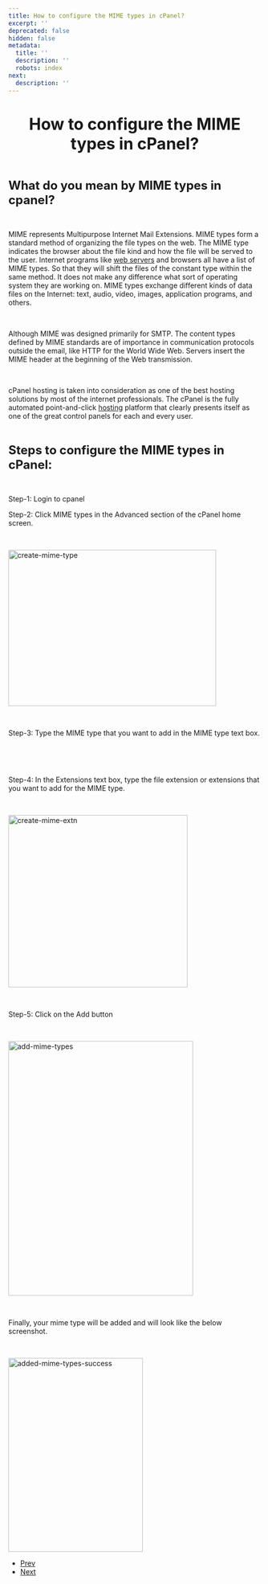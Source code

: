 ```yaml
---
title: How to configure the MIME types in cPanel?
excerpt: ''
deprecated: false
hidden: false
metadata:
  title: ''
  description: ''
  robots: index
next:
  description: ''
---
```

<div class="page-header">
</div>
<dl class="article-info muted">
    <dt class="article-info-term">
</dt>
</dl>
<div itemprop="articleBody">
    <h1 dir="ltr" style="text-align: center;"><span style="font-size: xx-large;"><strong>How to configure the MIME types in cPanel?</strong></span></h1>
    <br/>
    <p dir="ltr"><span style="font-size: x-large;"><strong>What do you mean by MIME types in cpanel?</strong></span></p>
    <br/>
    <p dir="ltr">MIME represents Multipurpose Internet Mail Extensions. MIME types form a standard method of organizing the file types on the web. The MIME type indicates the browser about the file kind and how the file will be served to the user. Internet programs
        like <a href="https://www.hostingraja.in/server/dedicated-servers/">web servers</a> and browsers all have a list of MIME types. So that they will shift the files of the constant type within the same method. It does not make any difference what
        sort of operating system they are working on. MIME types exchange different kinds of data files on the Internet: text, audio, video, images, application programs, and others.</p>
    <br/>
    <p dir="ltr">Although MIME was designed primarily for SMTP. The content types defined by MIME standards are of importance in communication protocols outside the email, like HTTP for the World Wide Web. Servers insert the MIME header at the beginning of the Web
        transmission.</p>
    <br/>
    <p dir="ltr">cPanel hosting is taken into consideration as one of the best hosting solutions by most of the internet professionals. The cPanel is the fully automated point-and-click <a href="https://www.hostingraja.in/">hosting</a> platform that clearly presents
        itself as one of the great control panels for each and every user.</p>
    <br/>
    <p dir="ltr"><span style="font-size: x-large;"><strong>Steps to configure the MIME types in cPanel:</strong></span></p>
    <br/>
    <p dir="ltr">Step-1: Login to cpanel</p>
    <p dir="ltr">Step-2: Click MIME types in the Advanced section of the cPanel home screen.</p>
    <br/>
    <p dir="ltr"><img src="https://image.hostingraja.in/images/article/help/create-mime-type.png" alt="create-mime-type" width="414" height="311" /></p>
    <br/>
    <p dir="ltr">Step-3: Type the MIME type that you want to add in the MIME type text box.</p>
    <br/>
    <p dir="ltr"> </p>
    <br/>
    <p dir="ltr">Step-4: In the Extensions text box, type the file extension or extensions that you want to add for the MIME type.</p>
    <br/>
    <p dir="ltr"><img src="https://image.hostingraja.in/images/article/help/create-mime-extn.png" alt="create-mime-extn" width="357" height="343" /></p>
    <br/>
    <p dir="ltr">Step-5: Click on the Add button</p>
    <br/>
    <p dir="ltr"><img src="https://image.hostingraja.in/images/article/help/add-mime-types.png" alt="add-mime-types" width="368" height="507" /></p>
    <br/>
    <p dir="ltr">Finally, your mime type will be added and will look like the below screenshot.</p>
    <br/>
    <p dir="ltr"><img src="https://image.hostingraja.in/images/article/help/added-mime-types-success.png" alt="added-mime-types-success" width="268" height="386" /></p>
</div>
<ul class="pager pagenav">
    <li class="previous">
        <a class="hasTooltip" title="Import your Email Accounts and Forwarders into cPanel" aria-label="Previous article: Import your Email Accounts and Forwarders into cPanel" href="/docs/import-your-email-accounts-and-forwarders-into-cpanel" rel="prev">
            <span class="icon-chevron-left" aria-hidden="true"></span> <span aria-hidden="true">Prev</span> </a>
    </li>
    <li class="next">
        <a class="hasTooltip" title="How to generate the csr certificate for particular domain in shared server" aria-label="Next article: How to generate the csr certificate for particular domain in shared server" href="/docs/how-to-generate-the-csr-certificate-for-particular-domain-in-cpanel"
        rel="next">
            <span aria-hidden="true">Next</span> <span class="icon-chevron-right" aria-hidden="true"></span> </a>
    </li>
</ul>
</div>